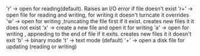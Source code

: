 'r'  -> open for reading(default). Raises an I/O error if file doesn't exist
'r+' -> open file for reading and writing, for writing it doesn't turncate it overrides 
'w' -> open for writing ,truncating the file first if it exist. creates new files it it does not exist
'x' -> create a new file and open it for writing
'a' -> open for writing , appneding to the end of file if it exits. creates new files it it doesn't exit 
'b' -> binary mode
't' -> text mode (default)
'+' -> open a disk file for updating (reading or writing)